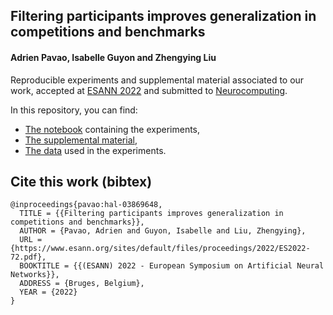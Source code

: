 ## Filtering participants improves generalization in competitions and benchmarks

#### Adrien Pavao, Isabelle Guyon and Zhengying Liu

Reproducible experiments and supplemental material associated to our work, accepted at [ESANN 2022](https://www.esann.org/) and submitted to [Neurocomputing](https://www.sciencedirect.com/journal/neurocomputing).

In this repository, you can find:
- [The notebook](experiments.ipynb) containing the experiments,
- [The supplemental material](supplemental_material.pdf),
- [The data](data/benchmarks) used in the experiments.

## Cite this work (bibtex)

```
@inproceedings{pavao:hal-03869648,
  TITLE = {{Filtering participants improves generalization in competitions and benchmarks}},
  AUTHOR = {Pavao, Adrien and Guyon, Isabelle and Liu, Zhengying},
  URL = {https://www.esann.org/sites/default/files/proceedings/2022/ES2022-72.pdf},
  BOOKTITLE = {{(ESANN) 2022 - European Symposium on Artificial Neural Networks}},
  ADDRESS = {Bruges, Belgium},
  YEAR = {2022}
}
```
